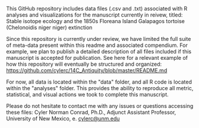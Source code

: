 This GitHub repository includes data files (.csv and .txt) associated with R analyses and visualizations for the manuscript currently in reivew, titled: Stable isotope ecology and the 1850s Floreana Island Galapagos tortoise (Chelonoidis niger niger) extinction

Since this repository is currently under review, we have limited the full suite of meta-data present within this readme and associated compendium. For example, we plan to publish a detailed description of all files included if this manuscript is accepted for publication. See here for a relevant example of how this repository will eventually be structured and organized: https://github.com/cylerc/14C_Antiquity/blob/master/README.md

For now, all data is located within the "data" folder, and all R code is located within the "analyses" folder. This provides the ability to reproduce all metric, statistical, and visual actions we took to complete this manuscript. 

Please do not hesitate to contact me with any issues or questions accessing these files:
Cyler Norman Conrad, Ph.D., Adjunct Assistant Professor, University of New Mexico, e. cylerc@unm.edu
